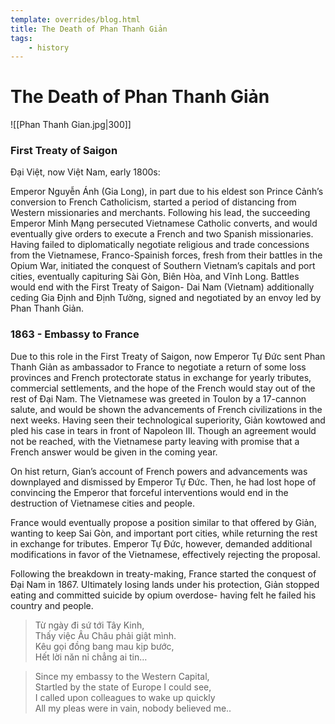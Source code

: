 ```yaml
---
template: overrides/blog.html
title: The Death of Phan Thanh Giản
tags:
    - history
---
```


# The Death of Phan Thanh Giản

![[Phan Thanh Gian.jpg|300]]

### First Treaty of Saigon

Đại Việt, now Việt Nam, early 1800s:

Emperor Nguyễn Ánh (Gia Long), in part due to his eldest son Prince Cảnh’s conversion to French Catholicism, started a period of distancing from Western missionaries and merchants. Following his lead, the succeeding Emperor Minh Mạng persecuted Vietnamese Catholic converts, and would eventually give orders to execute a French and two Spanish missionaries. Having failed to diplomatically negotiate religious and trade concessions from the Vietnamese, Franco-Spainish forces, fresh from their battles in the Opium War, initiated the conquest of Southern Vietnam’s capitals and port cities, eventually capituring Sài Gòn, Biên Hòa, and Vĩnh Long. Battles would end with the First Treaty of Saigon- Dai Nam (Vietnam) additionally ceding Gia Định and Định Tường, signed and negotiated by an envoy led by Phan Thanh Giản.

### 1863 - Embassy to France

Due to this role in the First Treaty of Saigon, now Emperor Tự Đức sent Phan Thanh Giản as ambassador to France to negotiate a return of some loss provinces and French protectorate status in exchange for yearly tributes, commercial settlements, and the hope of the French would stay out of the rest of Đại Nam. The Vietnamese was greeted in Toulon by a 17-cannon salute, and would be shown the advancements of French civilizations in the next weeks. Having seen their technological superiority, Giản kowtowed and pled his case in tears in front of Napoleon III. Though an agreement would not be reached, with the Vietnamese party leaving with promise that a French answer would be given in the coming year.

On hist return, Gian’s account of French powers and advancements was downplayed and dismissed by Emperor Tự Đức. Then, he had lost hope of convincing the Emperor that forceful interventions would end in the destruction of Vietnamese cities and people.

France would eventually propose a position similar to that offered by Giản, wanting to keep Sai Gòn, and important port cities, while returning the rest in exchange for tributes. Emperor Tự Đức, however, demanded additional modifications in favor of the Vietnamese, effectively rejecting the proposal.

Following the breakdown in treaty-making, France started the conquest of Đại Nam in 1867. Ultimately losing lands under his protection, Giản stopped eating and committed suicide by opium overdose- having felt he failed his country and people.

> Từ ngày đi sứ tới Tây Kinh,  
Thấy việc Âu Châu phải giật mình.  
Kêu gọi đồng bang mau kịp bước,  
Hết lời năn nỉ chẳng ai tin…

> Since my embassy to the Western Capital,  
Startled by the state of Europe I could see,  
I called upon colleagues to wake up quickly  
All my pleas were in vain, nobody believed me..